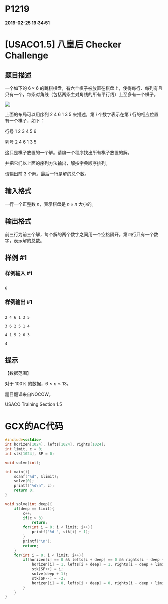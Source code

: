 
# P1219

**2019-02-25 19:34:51**
    
# [USACO1.5] 八皇后 Checker Challenge

## 题目描述

一个如下的 $6 \times 6$ 的跳棋棋盘，有六个棋子被放置在棋盘上，使得每行、每列有且只有一个，每条对角线（包括两条主对角线的所有平行线）上至多有一个棋子。

![](https://cdn.luogu.com.cn/upload/image_hosting/3h71x0yf.png)

上面的布局可以用序列 $2\ 4\ 6\ 1\ 3\ 5$ 来描述，第 $i$ 个数字表示在第 $i$ 行的相应位置有一个棋子，如下：

行号 $1\ 2\ 3\ 4\ 5\ 6$

列号 $2\ 4\ 6\ 1\ 3\ 5$

这只是棋子放置的一个解。请编一个程序找出所有棋子放置的解。  
并把它们以上面的序列方法输出，解按字典顺序排列。  
请输出前 $3$ 个解。最后一行是解的总个数。

## 输入格式

一行一个正整数 $n$，表示棋盘是 $n \times n$ 大小的。

## 输出格式

前三行为前三个解，每个解的两个数字之间用一个空格隔开。第四行只有一个数字，表示解的总数。

## 样例 #1

### 样例输入 #1

```
6
```

### 样例输出 #1

```
2 4 6 1 3 5
3 6 2 5 1 4
4 1 5 2 6 3
4
```

## 提示

【数据范围】  
对于 $100\%$ 的数据，$6 \le n \le 13$。

题目翻译来自NOCOW。

USACO Training Section 1.5

# GCX的AC代码
```cpp
#include<cstdio>
int horizen[1024], lefts[1024], rights[1024];
int limit, c = 0;
int stk[1024], SP = 0;

void solve(int);

int main(){
	scanf("%d", &limit);
	solve(0);
	printf("%d\n", c);
	return 0;
}

void solve(int deep){
	if(deep == limit){
		c++;
		if(c > 3)
			return;
		for(int i = 0; i < limit; i++){
			printf("%d ", stk[i] + 1);
		}
		printf("\n");
		return;
	}
	for(int i = 0; i < limit; i++){
		if(horizen[i] == 0 && lefts[i + deep] == 0 && rights[i - deep + limit - 1] == 0){
			horizen[i] = 1, lefts[i + deep] = 1, rights[i - deep + limit - 1] = 1;
			stk[SP++] = i;
			solve(deep + 1);
			stk[SP--] = -2;
			horizen[i] = 0, lefts[i + deep] = 0, rights[i - deep + limit - 1] = 0;
		}
	}
}

```

